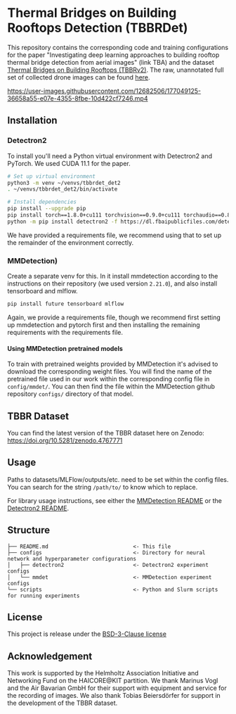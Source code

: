 # Thermal Bridges on Building Rooftops Detection (TBBRDet)

This repository contains the corresponding code and training configurations for the 
paper "Investigating deep learning approaches to building rooftop thermal 
bridge detection from aerial images" (link TBA) and the dataset [Thermal 
Bridges on Building Rooftops (TBBRv2)](https://doi.org/10.5281/zenodo.6517768).
The raw, unannotated full set of collected drone images can be found [here](https://doi.org/10.5281/zenodo.7360996).


https://user-images.githubusercontent.com/12682506/177049125-36658a55-e07e-4355-8fbe-10d422cf7246.mp4



## Installation

### Detectron2

To install you'll need a Python virtual environment with Detectron2 and PyTorch.
We used CUDA 11.1 for the paper.
```bash
# Set up virtual environment
python3 -m venv ~/venvs/tbbrdet_det2
. ~/venvs/tbbrdet_det2/bin/activate

# Install dependencies
pip install --upgrade pip
pip install torch==1.8.0+cu111 torchvision==0.9.0+cu111 torchaudio==0.8.0 -f https://download.pytorch.org/whl/torch_stable.html
python -m pip install detectron2 -f https://dl.fbaipublicfiles.com/detectron2/wheels/cu111/torch1.8/index.html
```
We have provided a requirements file, we recommend using that to set up the remainder of the environment correctly.


### MMDetection)

Create a separate venv for this.
In it install mmdetection according to the instructions on their repository (we used version `2.21.0`), and also install 
tensorboard and mlflow.
```bash
pip install future tensorboard mlflow
```
Again, we provide a requirements file, though we recommend first setting up mmdetection and pytorch first and then installing the remaining requirements with the requirements file.

#### Using MMDetection pretrained models

To train with pretrained weights provided by MMDetection it's advised to download the corresponding weight files.
You will find the name of the pretrained file used in our work within the corresponding config file in `config/mmdet/`.
You can then find the file within the MMDetection github repository `configs/` directory of that model.

## TBBR Dataset

You can find the latest version of the TBBR dataset here on Zenodo: https://doi.org/10.5281/zenodo.4767771

## Usage

Paths to datasets/MLFlow/outputs/etc. need to be set within the config files. 
You can search for the string `/path/to/` to know which to replace.

For library usage instructions, see either the [MMDetection README](scripts/mmdet/README.md) or the [Detectron2 README](scripts/README.md).


## Structure

```
├── README.md                           <- This file
├── configs                             <- Directory for neural network and hyperparameter configurations
│   ├── detectron2                      <- Detectron2 experiment configs
│   └── mmdet                           <- MMDetection experiment configs
└── scripts                             <- Python and Slurm scripts for running experiments
```

## License

This project is release under the 
[BSD-3-Clause license](https://github.com/Helmholtz-AI-Energy/TBBRDet/blob/main/LICENSE)

## Acknowledgement

This work is supported by the Helmholtz Association Initiative and Networking Fund on the HAICORE@KIT partition.
We thank Marinus Vogl and the Air Bavarian GmbH for their support with equipment and service for the recording of images.
We also thank Tobias Beiersdörfer for support in the development of the TBBR dataset.
